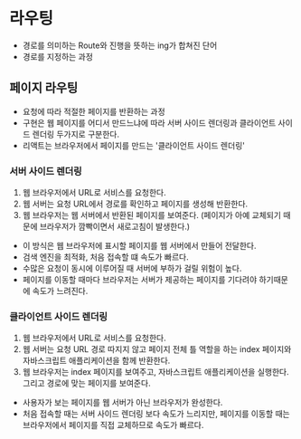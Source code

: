 # 라우팅

- 경로를 의미하는 Route와 진행을 뜻하는 ing가 합쳐진 단어
- 경로를 지정하는 과정

## 페이지 라우팅

- 요청에 따라 적절한 페이지를 반환하는 과정
- 구현은 웹 페이지를 어디서 만드느냐에 따라 서버 사이드 렌더링과 클라이언트 사이드 렌더링 두가지로 구분한다.
- 리액트는 브라우저에서 페이지를 만드는 '클라이언트 사이드 렌더링'

### 서버 사이드 렌더링

1. 웹 브라우저에서 URL로 서비스를 요청한다.
2. 웹 서버는 요청 URL에서 경로를 확인하고 페이지를 생성해 반환한다.
3. 웹 브라우저는 웹 서버에서 반환된 페이지를 보여준다. (페이지가 아예 교체되기 때문에 브라우저가 깜빡이면서 새로고침이 발생한다.)

- 이 방식은 웹 브라우저에 표시할 페이지를 웹 서버에서 만들어 전달한다.
- 검색 엔진을 최적화, 처음 접속할 떄 속도가 빠르다.
- 수많은 요청이 동시에 이루어질 때 서버에 부하가 걸릴 위험이 높다.
- 페이지를 이동할 때마다 브라우저는 서버가 제공하는 페이지를 기다려야 하기때문에 속도가 느려진다.

### 클라이언트 사이드 렌더링

1. 웹 브라우저에서 URL로 서비스를 요청한다.
2. 웹 서버는 요청 URL 경로 따지지 않고 페이지 전체 틀 역할을 하는 index 페이지와 자바스크립트 애플리케이션을 함께 반환한다.
3. 웹 브라우저는 index 페이지를 보여주고, 자바스크립트 애플리케이션을 실행한다. 그리고 경로에 맞는 페이지를 보여준다.

- 사용자가 보는 페이지를 웹 서버가 아닌 브라우저가 완성한다.
- 처음 접속할 때는 서버 사이드 렌더링 보다 속도가 느리지만, 페이지를 이동할 때는 브라우저에서 페이지를 직접 교체하므로 속도가 빠르다.
